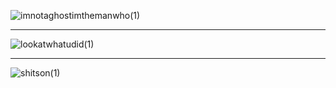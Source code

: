 ![imnotaghostimthemanwho(1)](https://user-images.githubusercontent.com/65482473/145182543-51310f42-4e9f-4da1-8265-dcfed689e133.gif)
<hr>

![lookatwhatudid(1)](https://user-images.githubusercontent.com/65482473/145571417-44be4661-add9-474f-9e02-f9f7d0694bf6.gif)
<hr>

![shitson(1)](https://user-images.githubusercontent.com/65482473/145676647-caf58524-d42c-4b15-a30a-161882bbf491.gif)
